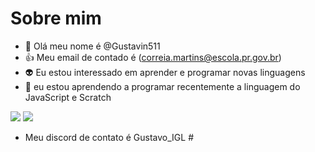 # Sobre mim
- &#129313; Olá meu nome é @Gustavin511
- :+1: Meu email de contado é (correia.martins@escola.pr.gov.br)
- &#128125; Eu estou interessado em aprender e programar novas linguagens 
- 🌱 eu estou aprendendo a programar recentemente a linguagem do JavaScript e Scratch

![](https://img.shields.io/badge/Scratch-4D97FF?style=for-the-badge&logo=Scratch&logoColor=white)
![](https://img.shields.io/badge/JavaScript-323330?style=for-the-badge&logo=javascript&logoColor=F7DF1E)

- Meu discord de contato é Gustavo_IGL #
